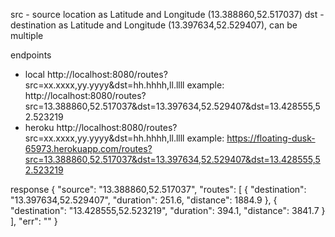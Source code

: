 src - source location as Latitude and Longitude (13.388860,52.517037)
dst - destination as Latitude and Longitude (13.397634,52.529407), can be multiple

endpoints
  - local 
	http://localhost:8080/routes?src=xx.xxxx,yy.yyyy&dst=hh.hhhh,ll.llll
	example: http://localhost:8080/routes?src=13.388860,52.517037&dst=13.397634,52.529407&dst=13.428555,52.523219
  - heroku
	http://localhost:8080/routes?src=xx.xxxx,yy.yyyy&dst=hh.hhhh,ll.llll
	example: https://floating-dusk-65973.herokuapp.com/routes?src=13.388860,52.517037&dst=13.397634,52.529407&dst=13.428555,52.523219

response
{
  "source": "13.388860,52.517037",
  "routes": [
    {
      "destination": "13.397634,52.529407",
      "duration": 251.6,
      "distance": 1884.9
    },
    {
      "destination": "13.428555,52.523219",
      "duration": 394.1,
      "distance": 3841.7
    }
  ],
  "err": ""
}

